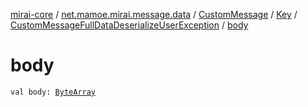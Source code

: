 [mirai-core](../../../../index.md) / [net.mamoe.mirai.message.data](../../../index.md) / [CustomMessage](../../index.md) / [Key](../index.md) / [CustomMessageFullDataDeserializeUserException](index.md) / [body](./body.md)

# body

`val body: `[`ByteArray`](https://kotlinlang.org/api/latest/jvm/stdlib/kotlin/-byte-array/index.html)